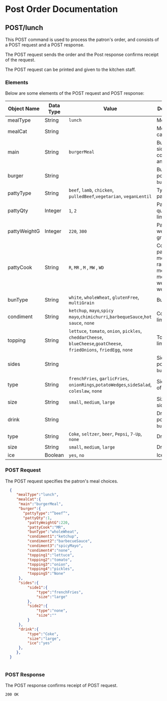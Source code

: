 # Post Order Documentation

## POST/lunch 

This POST command is used to process the patron's order, and consists of a POST request and a POST response.

The POST request sends the order and the Post response confirms receipt of the request.

The POST request can be printed and given to the kitchen staff.

### Elements

Below are some elements of the POST request and POST response:

| Object Name   | Data Type     | Value         | Description    | Default Value  |
| ------------- | ------------- | -------------- | ------------- | ----------------|
| mealType     | String         |``lunch``       | Meal type. | 
| mealCat      | String         |                |  Meal category. |
| main         | String         |``burgerMeal``  | Bun, burger, sides, condiments, and drink.|
| burger       | String         |                | Burger portion of ``burgerMeal``. |
| pattyType    | String         | ``beef``, ``lamb``, ``chicken``, ``pulledBeef``,``vegetarian``, ``veganLentil`` | Type of patty. | ``beef``|
| pattyQty     | Integer        | ``1``, ``2``   |  Patty quantity, limit of 2. | ``1``|
| pattyWeightG | Integer      	| ``220``, ``300``| Patty weight, in grams. | ``220``|
| pattyCook    | String       	| ``R``, ``MR`` , ``M`` , ``MW``  , ``WD``| Cook of patty: rare, medium rare, medium, medium-well, and well-done.|``M``|
| bunType      | String        	| ``white``, ``wholeWheat``, ``glutenFree``, ``multiGrain``| Bun type.| ``white``|
| condiment    | String         | ``ketchup``, ``mayo``,``spicy mayo``,``chimichurri``,``barbequeSauce``,``hot sauce``, ``none``	| Condiments, limit of 3. | ``none``|      
| topping      | String         | ``lettuce``, ``tomato``, ``onion``, ``pickles``, ``cheddarCheese``, ``blueCheese``,``goatCheese``, ``friedOnions``, ``friedEgg``, ``none``| Toppings, limit of 4. |``none``|
| sides        | String         |                     | Side(s) portion of ``burgerMeal``.|
| type         | String         | ``frenchFries``, ``garlicFries``, ``onionRings``,``potatoWedges``,``sideSalad``, ``coleslaw``, ``none``	| Sides, limit of 2.| ``none``|
| size 	       | String        	| ``small``, ``medium``, ``large`` | Size of sides.     |   ``medium``|
| drink        | String         |                     | Drink portion of ``burgerMeal``.|
| type         | String       	| ``Coke``, ``seltzer``, ``beer``, ``Pepsi``,  ``7-Up``, ``none``| Drink type. | ``none``|
| size         | String       	| ``small``, ``medium``, ``large``  	| Drink size.  	| ``medium``|
| ice          | Boolean      	| ``yes``, ``no`` 	| Ice option.	| ``no``

### POST Request

The POST request specifies the patron's meal choices.

``` JSON
  {
     "mealType":"lunch",
     "mealCat":{
  	  "main":"burgerMeal",
  	  "burger":{
        "pattyType":"”beef”",
        "pattyQty":1,
     	  "pattyWeightG":220,
     	  "pattyCook":"MR",
     	  "bunType":"wholeWheat",
     	  "condiment1":"ketchup",
     	  "condiment2":"barbecueSauce",
          "condiment3":"spicyMayo",
          "condiment4":"none",
     	  "topping1":"lettuce",
          "topping2":"tomato",
     	  "topping3":"onion",
          "topping4":"pickles",
     	  "topping5":"None"
  	  },
  	  "sides":{
     	  "side1":{
        	  "type":"frenchFries",
        	  "size":"large"
     	  },
     	  "side2":{
        	  "type":"none",
        	  "size":""
     	  }
  	  },
  	  "drink":{
     	  "type":"Coke",
     	  "size":"large",
     	  "ice":"yes"
  	  },
     },
  }
  
```

### POST Response

The POST response confirms receipt of POST request.

```HTTP
200 OK
```
